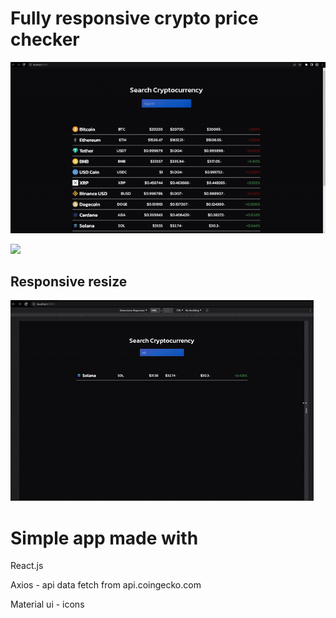# Fully responsive crypto price checker
![](https://github.com/stefandrazicstefan/Crypto_Price_Checker/blob/master/pc.gif)

![](https://skillicons.dev/icons?i=react,mui&theme=dark)

## Responsive resize

![](https://github.com/stefandrazicstefan/Crypto_Price_Checker/blob/master/phone.gif)

# Simple app made with

React.js

Axios - api data fetch from api.coingecko.com

Material ui - icons
